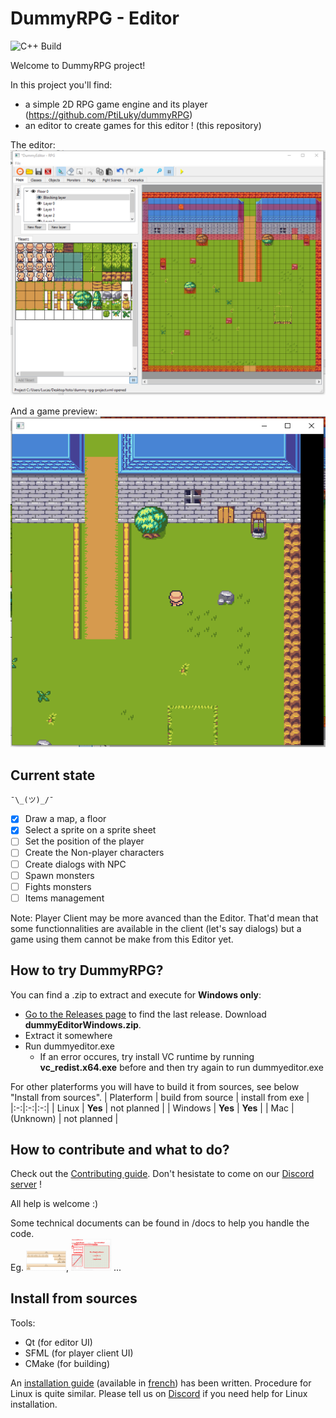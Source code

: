 # DummyRPG - Editor

![C++ Build](https://github.com/PtiLuky/dummyeditor/workflows/C++%20Build/badge.svg)

Welcome to DummyRPG project!

In this project you'll find:
* a simple 2D RPG game engine and its player  (https://github.com/PtiLuky/dummyRPG)
* an editor to create games for this editor ! (this repository)

The editor:
![Screenshot Editor](docs/screenshot-editor.png "Screenshot Editor")

And a game preview:
![Screenshot Player](docs/screenshot-player.png "Screenshot Player")


## Current state

`¯\_(ツ)_/¯`

* [x] Draw a map, a floor
* [x] Select a sprite on a sprite sheet
* [ ] Set the position of the player
* [ ] Create the Non-player characters
* [ ] Create dialogs with NPC
* [ ] Spawn monsters
* [ ] Fights monsters
* [ ] Items management

Note: Player Client may be more avanced than the Editor. That'd mean that some functionnalities are
available in the client (let's say dialogs) but a game using them cannot be make
from this Editor yet.

## How to try DummyRPG?

You can find a .zip to extract and execute for **Windows only**:
* [Go to the Releases page](https://github.com/PtiLuky/dummyeditor/releases/) to find the last release. Download **dummyEditorWindows.zip**.
* Extract it somewhere
* Run dummyeditor.exe
  * If an error occures, try install VC runtime by running **vc_redist.x64.exe** before and then try again to run dummyeditor.exe


For other platerforms you will have to build it from sources, see below "Install from sources".
|  Platerform | build from source  | install from exe  |
|:-:|:-:|:-:|
| Linux  |  **Yes** |  not planned |
| Windows  | **Yes**  |  **Yes** |
| Mac  |  (Unknown) | not planned  |


## How to contribute and what to do?

Check out the [Contributing guide](https://github.com/PtiLuky/dummyRPG/blob/master/doc/contributing.md).
Don't hesistate to come on our [Discord server](https://discord.gg/qzx4AjT) !

All help is welcome :)

Some technical documents can be found in /docs to help you handle the code.  
Eg. <img src="docs/Classes-GameData.png" width="64">, <img src="docs/Classes-Editor-UI.png" width="64"> ...

## Install from sources

Tools:
* Qt (for editor UI)
* SFML (for player client UI)
* CMake (for building)

An [installation guide](docs/Installation_Windows-en.md) (available in [french](docs/Installation_Windows-fr.md)) has been written. Procedure for Linux is
quite similar. Please tell us on [Discord](https://discord.gg/qzx4AjT) if you need help for Linux installation.
